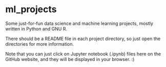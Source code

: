 # ml_projects

Some just-for-fun data science and machine learning projects, mostly written in Python and GNU R.

There should be a README file in each project directory, so just open the directories for more information.

Note that you can just click on Jupyter notebook (.ipynb) files here on the GitHub website, and they will be displayed in your browser. :)
